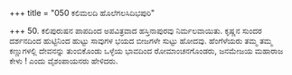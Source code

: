 +++
title = "050 ಕಲಿಮಲದಿ ಹೊಲೆಗಲಸಿದಿಭಪುರಿ"

+++
50. ಕಲಿಪುರುಷನ ಪಾಪದಿಂದ ಅಪವಿತ್ರವಾದ ಹಸ್ತಿನಾಪುರವು ನಿರ್ಮಲವಾಯಿತು. ಕೃಷ್ಣನ ಸುಂದರ ದರ್ಶನದಿಂದ ಹುಟ್ಟಿನಿಂದ ಹುಟ್ಟು ಸಾವುಗಳ ಭಯದ ಬೀಜಗಳೇ ಸುಟ್ಟು ಹೋದವು. ಹೆಂಗೆಳೆಯರು ತಮ್ಮ ತಮ್ಮ ಕಣ್ಣುಗಳಲ್ಲಿ ದೇವನನ್ನು ತುಂಬಿಕೊಂಡು ಒಳ್ಳೆಯ ಭಾವದಿಂದ ರೋಮಾಂಚನಗೊಂಡರು, ಜನಮೇಜಯ ಮಹಾರಾಜ ಕೇಳು ! ಎಂದು ವೈಶಂಪಾಯನರು ಹೇಳಿದರು.